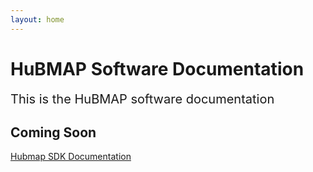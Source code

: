```yaml
---
layout: home
---
```


# HuBMAP Software Documentation

<span style="font-size:20px;">This is the HuBMAP software documentation</span>

## Coming Soon

[Hubmap SDK Documentation](/sdk/hubmapsdk.html)






